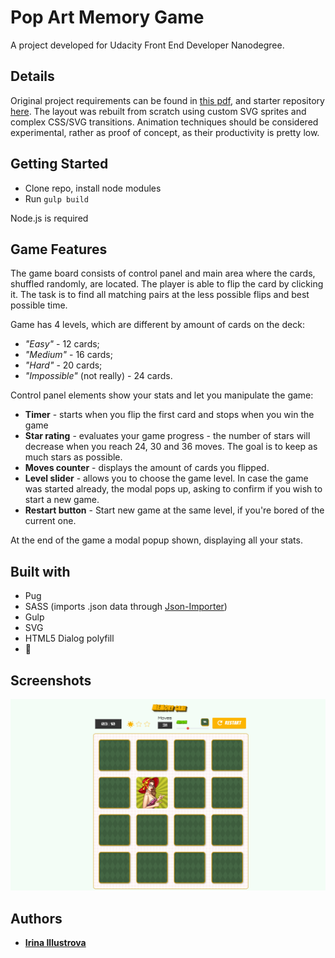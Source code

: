 # Pop Art Memory Game

A project developed for Udacity Front End Developer Nanodegree.

## Details

Original project requirements can be found in [this pdf](memory-game-project-rubric.pdf), and starter repository [here](https://github.com/udacity/fend-project-memory-game).
The layout was rebuilt from scratch using custom SVG sprites and complex CSS/SVG transitions. Animation techniques should be considered experimental, rather as proof of concept, as their productivity is pretty low.

## Getting Started

* Clone repo, install node  modules
* Run `gulp build`

Node.js is required

## Game Features

The game board consists of control panel and main area where the cards, shuffled randomly, are located. The player is able to flip the card by clicking it. The task is to find all matching pairs at the less possible flips and best possible time.

Game has 4 levels, which are different by amount of cards on the deck:
* _"Easy"_ - 12 cards;
* _"Medium"_ - 16 cards;
* _"Hard"_ - 20 cards;
* _"Impossible"_ (not really) - 24 cards.

Control panel elements show your stats and let you manipulate the game:
* **Timer** - starts when you flip the first card and stops when you win the game
* **Star rating** - evaluates your game progress - the number of stars will decrease when you reach 24, 30 and 36 moves. The goal is to keep as much stars as possible.
* **Moves counter** - displays the amount of cards you flipped.
* **Level slider** - allows you to choose the game level. In case the game was started already, the modal pops up, asking to confirm if you wish to start a new game.
* **Restart button** - Start new game at the same level, if you're bored of the current one.

At the end of the game a modal popup shown, displaying all your stats.

## Built with
* Pug
* SASS (imports .json data through [Json-Importer](https://github.com/Updater/node-sass-json-importer))
* Gulp
* SVG
* HTML5 Dialog polyfill
* 🖤

## Screenshots

![Gameplay screenshot](screenshot.png "Pop Art Memory Game")

## Authors

* **[Irina Illustrova](https://github.com/Illustrova)**